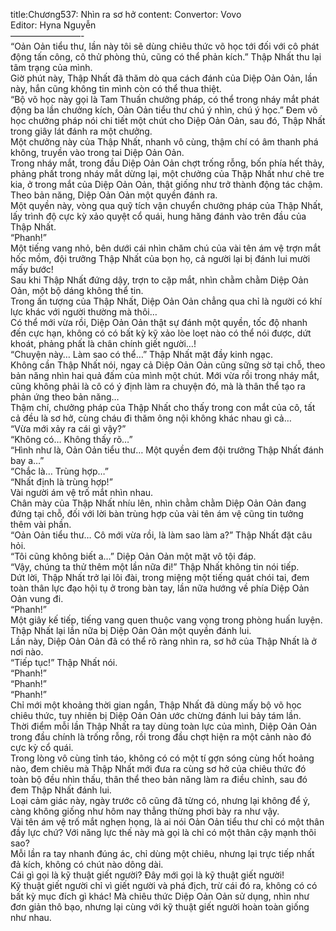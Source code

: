 title:Chương537: Nhìn ra sơ hở
content:
Convertor: Vovo<br>Editor: Hyna Nguyễn<br>————————-<br>“Oản Oản tiểu thư, lần này tôi sẽ dùng chiêu thức võ học tới đối với cô phát động tấn công, cô thử phòng thủ, cũng có thể phản kích.” Thập Nhất thu lại tâm trạng của mình.<br>Giờ phút này, Thập Nhất đã thăm dò qua cách đánh của Diệp Oản Oản, lần này, hắn cũng không tin mình còn có thể thua thiệt.<br>“Bộ võ học này gọi là Tam Thuấn chưởng pháp, có thể trong nháy mắt phát động ba lần chưởng kích, Oản Oản tiểu thư chú ý nhìn, chú ý học.” Đem võ học chưởng pháp nói chi tiết một chút cho Diệp Oản Oản, sau đó, Thập Nhất trong giây lát đánh ra một chưởng.<br>Một chưởng này của Thập Nhất, nhanh vô cùng, thậm chí có âm thanh phá không, truyền vào trong tai Diệp Oản Oản.<br>Trong nháy mắt, trong đầu Diệp Oản Oản chợt trống rỗng, bốn phía hết thảy, phảng phất trong nháy mắt dừng lại, một chưởng của Thập Nhất như chẻ tre kia, ở trong mắt của Diệp Oản Oản, thật giống như trở thành động tác chậm.<br>Theo bản năng, Diệp Oản Oản một quyền đánh ra.<br>Một quyền này, vòng qua quỹ tích vận chuyển chưởng pháp của Thập Nhất, lấy trình độ cực kỳ xảo quyệt cổ quái, hung hăng đánh vào trên đầu của Thập Nhất.<br>“Phanh!”<br>Một tiếng vang nhỏ, bên dưới cái nhìn chăm chú của vài tên ám vệ trợn mắt hốc mồm, đội trưởng Thập Nhất của bọn họ, cả người lại bị đánh lui mười mấy bước!<br>Sau khi Thập Nhất đứng dậy, trợn to cặp mắt, nhìn chằm chằm Diệp Oản Oản, một bộ dáng không thể tin.<br>Trong ấn tượng của Thập Nhất, Diệp Oản Oản chẳng qua chỉ là người có khí lực khác với người thường mà thôi…<br>Có thể mới vừa rồi, Diệp Oản Oản thật sự đánh một quyền, tốc độ nhanh đến cực hạn, không có có bất kỳ kỹ xảo lòe loẹt nào có thể nói được, dứt khoát, phảng phất là chân chính giết người…!<br>“Chuyện này… Làm sao có thể…” Thập Nhất mặt đầy kinh ngạc.<br>Không cần Thập Nhất nói, ngay cả Diệp Oản Oản cũng sững sờ tại chỗ, theo bản năng nhìn hai quả đấm của mình một chút. Mới vừa rồi trong nháy mắt, cũng không phải là cô có ý định làm ra chuyện đó, mà là thân thể tạo ra phản ứng theo bản năng…<br>Thậm chí, chưởng pháp của Thập Nhất cho thấy trong con mắt của cô, tất cả đều là sơ hở, cùng cháu đi thăm ông nội không khác nhau gì cả…<br>“Vừa mới xảy ra cái gì vậy?”<br>“Không có… Không thấy rõ…”<br>“Hình như là, Oản Oản tiểu thư… Một quyền đem đội trưởng Thập Nhất đánh bay a…”<br>“Chắc là… Trùng hợp…”<br>“Nhất định là trùng hợp!”<br>Vài người ám vệ trố mắt nhìn nhau.<br>Chân mày của Thập Nhất nhíu lên, nhìn chằm chằm Diệp Oản Oản đang đứng tại chỗ, đối với lời bàn trùng hợp của vài tên ám vệ cũng tin tưởng thêm vài phần.<br>“Oản Oản tiểu thư… Cô mới vừa rồi, là làm sao làm a?” Thập Nhất đặt câu hỏi.<br>“Tôi cũng không biết a…” Diệp Oản Oản một mặt vô tội đáp.<br>“Vậy, chúng ta thử thêm một lần nữa đi!” Thập Nhất không tin nói tiếp.<br>Dứt lời, Thập Nhất trở lại lôi đài, trong miệng một tiếng quát chói tai, đem toàn thân lực đạo hội tụ ở trong bàn tay, lần nữa hướng về phía Diệp Oản Oản vung đi.<br>“Phanh!”<br>Một giây kế tiếp, tiếng vang quen thuộc vang vọng trong phòng huấn luyện.<br>Thập Nhất lại lần nữa bị Diệp Oản Oản một quyền đánh lui.<br>Lần này, Diệp Oản Oản đã có thể rõ ràng nhìn ra, sơ hở của Thập Nhất là ở nơi nào.<br>“Tiếp tục!” Thập Nhất nói.<br>“Phanh!”<br>“Phanh!”<br>“Phanh!”<br>Chỉ mới một khoảng thời gian ngắn, Thập Nhất đã dùng mấy bộ võ học chiêu thức, tuy nhiên bị Diệp Oản Oản ước chừng đánh lui bảy tám lần.<br>Thời điểm mỗi lần Thập Nhất ra tay dùng toàn lực của mình, Diệp Oản Oản trong đầu chính là trống rỗng, rồi trong đầu chợt hiện ra một cảnh nào đó cực kỳ cổ quái.<br>Trong lòng vô cùng tỉnh táo, không có có một tí gợn sóng cùng hốt hoảng nào, đem chiêu mà Thập Nhất mới đưa ra cùng sơ hở của chiêu thức đó toàn bộ đều nhìn thấu, thân thể theo bản năng làm ra điều chỉnh, sau đó đem Thập Nhất đánh lui.<br>Loại cảm giác này, ngày trước cô cũng đã từng có, nhưng lại không để ý, càng không giống như hôm nay thẳng thừng phơi bày ra như vậy.<br>Vài tên ám vệ trố mắt nghẹn họng, là ai nói Oản Oản tiểu thư chỉ có một thân đầy lực chứ? Với năng lực thế này mà gọi là chỉ có một thân cậy mạnh thôi sao?<br>Mỗi lần ra tay nhanh đúng ác, chỉ dùng một chiêu, nhưng lại trực tiếp nhất đả kích, không có chút nào dông dài.<br>Cái gì gọi là kỹ thuật giết người? Đây mới gọi là kỹ thuật giết người!<br>Kỹ thuật giết người chỉ vì giết người và phá địch, trừ cái đó ra, không có có bất kỳ mục đích gì khác! Mà chiêu thức Diệp Oản Oản sử dụng, nhìn như đơn giản thô bạo, nhưng lại cùng với kỹ thuật giết người hoàn toàn giống như nhau.